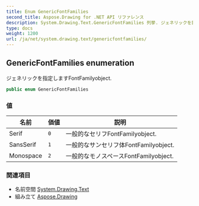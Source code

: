```yaml
---
title: Enum GenericFontFamilies
second_title: Aspose.Drawing for .NET API リファレンス
description: System.Drawing.Text.GenericFontFamilies 列挙. ジェネリックを指定しますFontFamilyobject.
type: docs
weight: 1200
url: /ja/net/system.drawing.text/genericfontfamilies/
---
```

## GenericFontFamilies enumeration

ジェネリックを指定しますFontFamilyobject.

```csharp
public enum GenericFontFamilies
```

### 値

| 名前 | 価値 | 説明 |
| --- | --- | --- |
| Serif | `0` | 一般的なセリフFontFamilyobject. |
| SansSerif | `1` | 一般的なサンセリフ体FontFamilyobject. |
| Monospace | `2` | 一般的なモノスペースFontFamilyobject. |

### 関連項目

* 名前空間 [System.Drawing.Text](../../system.drawing.text/)
* 組み立て [Aspose.Drawing](../../)


